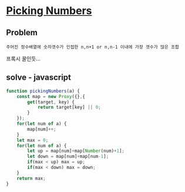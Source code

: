 # [Picking Numbers](https://www.hackerrank.com/challenges/picking-numbers/problem)
## Problem
```
주어진 정수배열에 숫자갯수가 인접한 n,n+1 or n,n-1 이내에 가장 갯수가 많은 조합
```
프록시 꿀인듯...
## solve - javascript
```javascript
function pickingNumbers(a) {
    const map = new Proxy({},{
        get(target, key) {
            return target[key] || 0;
        }
    });
    for(let num of a) {
        map[num]++;
    }
    let max = 0;
    for(let num of a) {
        let up = map[num]+map[Number(num)+1];
        let down = map[num]+map[num-1];
        if(max < up) max = up;
        if(max < down) max = down;
    }
    return max;
}
```
